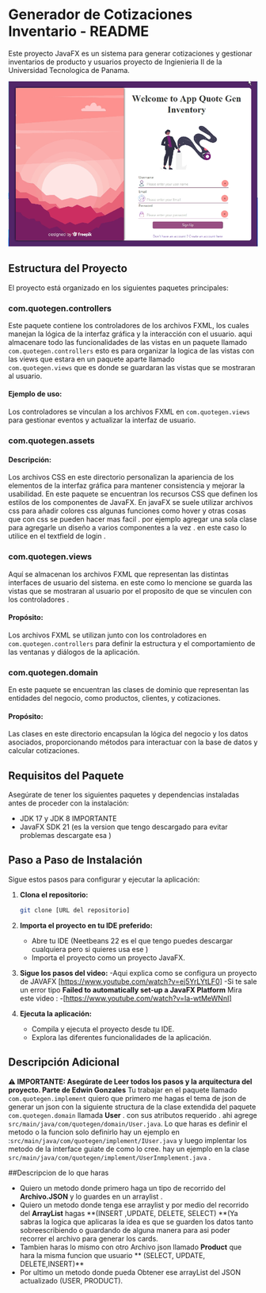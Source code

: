 # Generador de Cotizaciones Inventario - README 

Este proyecto JavaFX es un sistema para generar cotizaciones y gestionar inventarios de producto y usuarios proyecto de Ingienieria II de la Universidad Tecnologica de Panama.

![Proyecto](./appquote.png)

 
## Estructura del Proyecto

El proyecto está organizado en los siguientes paquetes principales:
### com.quotegen.controllers

Este paquete contiene los controladores de los archivos FXML, los cuales manejan la lógica de la interfaz gráfica y la interacción con el usuario. aqui almacenare todo las funcionalidades
de las vistas en un paquete llamado `com.quotegen.controllers` esto es para organizar la logica de las vistas con las views que estara en un paquete aparte llamado  
`com.quotegen.views` que es donde se guardaran las vistas que se mostraran al usuario.

#### Ejemplo de uso:
Los controladores se vinculan a los archivos FXML en `com.quotegen.views` para gestionar eventos y actualizar la interfaz de usuario.

### com.quotegen.assets 
#### Descripción:
Los archivos CSS en este directorio personalizan la apariencia de los elementos de la interfaz gráfica para mantener consistencia y mejorar la usabilidad.
En este paquete se encuentran los recursos CSS que definen los estilos de los componentes de JavaFX. En javaFX se suele utilizar archivos css para añadir colores css algunas funciones 
como hover y otras cosas que con css se pueden hacer mas facil . por ejemplo agregar una sola clase para agregarle un diseño a varios componentes a la vez . en este caso lo utilice 
en el textfield de login . 

### com.quotegen.views

Aquí se almacenan los archivos FXML que representan las distintas interfaces de usuario del sistema. en este como lo mencione se guarda las vistas que se mostraran al usuario por el proposito de que se vinculen con los controladores .

#### Propósito:
Los archivos FXML se utilizan junto con los controladores en `com.quotegen.controllers` para definir la estructura y el comportamiento de las ventanas y diálogos de la aplicación.

### com.quotegen.domain
En este paquete se encuentran las clases de dominio que representan las entidades del negocio, como productos, clientes, y cotizaciones.

#### Propósito:
Las clases en este directorio encapsulan la lógica del negocio y los datos asociados, proporcionando métodos para interactuar con la base de datos y calcular cotizaciones.

## Requisitos del Paquete
Asegúrate de tener los siguientes paquetes y dependencias instaladas antes de proceder con la instalación:

- JDK 17 y JDK 8 IMPORTANTE
- JavaFX SDK 21 (es la version que tengo descargado para evitar problemas descargate esa )

## Paso a Paso de Instalación

Sigue estos pasos para configurar y ejecutar la aplicación:
1. **Clona el repositorio:**
    ```sh
    git clone [URL del repositorio]
    ```
2. **Importa el proyecto en tu IDE preferido:**
    - Abre tu IDE (Neetbeans 22 es el que tengo puedes descargar cualquiera pero si quieres usa ese ) 
    - Importa el proyecto como un proyecto JavaFX.

3. **Sigue los pasos del video:** 
     -Aqui explica como se configura un proyecto de JAVAFX [https://www.youtube.com/watch?v=ej5YrLYtLF0]
     -Si te sale un error tipo **Failed to automatically set-up a JavaFX Platform** Mira este video :
     -[https://www.youtube.com/watch?v=la-wtMeWNnI]

5. **Ejecuta la aplicación:**
    - Compila y ejecuta el proyecto desde tu IDE.
    - Explora las diferentes funcionalidades de la aplicación.

## Descripción Adicional
**⚠️ IMPORTANTE: Asegúrate de Leer todos los pasos y la arquitectura del proyecto. Parte de Edwin Gonzales**
Tu trabajar en el paquete llamado `com.quotegen.implement` quiero que primero me hagas el tema de json de generar un json con la siguiente structura de la clase extendida del paquete 
`com.quotegen.domain` llamada **User** . con sus atributos requerido . ahi agrege `src/main/java/com/quotegen/domain/User.java`. Lo que haras es definir el metodo o la funcion solo definirlo hay un ejemplo en :`src/main/java/com/quotegen/implement/IUser.java` y luego implentar los metodo de la interface guiate de como lo cree. hay un ejemplo en la clase `src/main/java/com/quotegen/implement/UserInmplement.java` .  

##Descripcion de lo que haras  

- Quiero un metodo donde primero haga un tipo de recorrido del **Archivo.JSON** y lo guardes en un arraylist .  
- Quiero un metodo donde tenga ese arraylist y por medio del recorrido del **ArrayList** hagas **(INSERT ,UPDATE, DELETE, SELECT) **(Ya sabras la logica que aplicaras la idea es que se guarden los datos tanto sobreescribiendo o guardando de alguna manera para asi poder recorrer el archivo para generar los cards.  
- Tambien haras lo mismo con otro Archivo json llamado **Product** que hara la misma funcion que usuario ** (SELECT, UPDATE, DELETE,INSERT)**
- Por ultimo un metodo donde pueda Obtener ese arrayList del JSON actualizado  (USER, PRODUCT).

